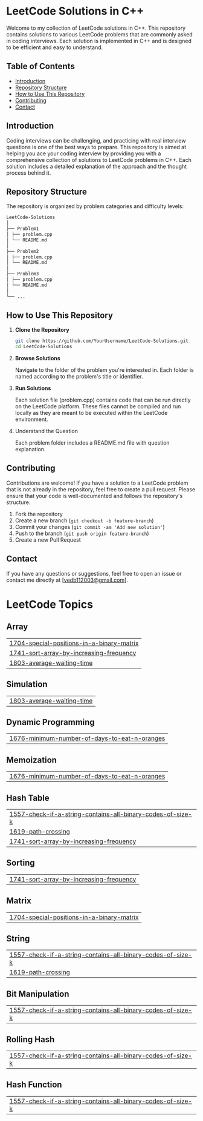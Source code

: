 # LeetCode Solutions in C++

Welcome to my collection of LeetCode solutions in C++. This repository contains solutions to various LeetCode problems that are commonly asked in coding interviews. Each solution is implemented in C++ and is designed to be efficient and easy to understand.

## Table of Contents

- [Introduction](#introduction)
- [Repository Structure](#repository-structure)
- [How to Use This Repository](#how-to-use-this-repository)
- [Contributing](#contributing)
- [Contact](#contact)

## Introduction

Coding interviews can be challenging, and practicing with real interview questions is one of the best ways to prepare. This repository is aimed at helping you ace your coding interview by providing you with a comprehensive collection of solutions to LeetCode problems in C++. Each solution includes a detailed explanation of the approach and the thought process behind it.

## Repository Structure

The repository is organized by problem categories and difficulty levels:
```bash
LeetCode-Solutions
│
├── Problem1
│ ├── problem.cpp
│ └── README.md
│
├── Problem2
│ ├── problem.cpp
│ └── README.md
│
├── Problem3
│ ├── problem.cpp
│ └── README.md
│
└── ...
```

## How to Use This Repository

1. **Clone the Repository**

   ```bash
   git clone https://github.com/YourUsername/LeetCode-Solutions.git
   cd LeetCode-Solutions
2. **Browse Solutions**

   Navigate to the folder of the problem you're interested in. Each folder is named according to the problem's title or identifier.
3. **Run Solutions**

   Each solution file (problem.cpp) contains code that can be run directly on the LeetCode platform. These files cannot be compiled and run locally as they are meant to be executed within the LeetCode environment.

4. Understand the Question

   Each problem folder includes a README.md file with question explanation.

## Contributing

Contributions are welcome! If you have a solution to a LeetCode problem that is not already in the repository, feel free to create a pull request. Please ensure that your code is well-documented and follows the repository's structure.

1. Fork the repository
2. Create a new branch (`git checkout -b feature-branch`)
3. Commit your changes (`git commit -am 'Add new solution'`)
4. Push to the branch (`git push origin feature-branch`)
5. Create a new Pull Request

## Contact

If you have any questions or suggestions, feel free to open an issue or contact me directly at [vedb112003@gmail.com].




<!---LeetCode Topics Start-->
# LeetCode Topics
## Array
|  |
| ------- |
| [1704-special-positions-in-a-binary-matrix](https://github.com/Ved1103/LEETCODE-SOLUTIONS/tree/master/1704-special-positions-in-a-binary-matrix) |
| [1741-sort-array-by-increasing-frequency](https://github.com/Ved1103/LEETCODE-SOLUTIONS/tree/master/1741-sort-array-by-increasing-frequency) |
| [1803-average-waiting-time](https://github.com/Ved1103/LEETCODE-SOLUTIONS/tree/master/1803-average-waiting-time) |
## Simulation
|  |
| ------- |
| [1803-average-waiting-time](https://github.com/Ved1103/LEETCODE-SOLUTIONS/tree/master/1803-average-waiting-time) |
## Dynamic Programming
|  |
| ------- |
| [1676-minimum-number-of-days-to-eat-n-oranges](https://github.com/Ved1103/LEETCODE-SOLUTIONS/tree/master/1676-minimum-number-of-days-to-eat-n-oranges) |
## Memoization
|  |
| ------- |
| [1676-minimum-number-of-days-to-eat-n-oranges](https://github.com/Ved1103/LEETCODE-SOLUTIONS/tree/master/1676-minimum-number-of-days-to-eat-n-oranges) |
## Hash Table
|  |
| ------- |
| [1557-check-if-a-string-contains-all-binary-codes-of-size-k](https://github.com/Ved1103/LEETCODE-SOLUTIONS/tree/master/1557-check-if-a-string-contains-all-binary-codes-of-size-k) |
| [1619-path-crossing](https://github.com/Ved1103/LEETCODE-SOLUTIONS/tree/master/1619-path-crossing) |
| [1741-sort-array-by-increasing-frequency](https://github.com/Ved1103/LEETCODE-SOLUTIONS/tree/master/1741-sort-array-by-increasing-frequency) |
## Sorting
|  |
| ------- |
| [1741-sort-array-by-increasing-frequency](https://github.com/Ved1103/LEETCODE-SOLUTIONS/tree/master/1741-sort-array-by-increasing-frequency) |
## Matrix
|  |
| ------- |
| [1704-special-positions-in-a-binary-matrix](https://github.com/Ved1103/LEETCODE-SOLUTIONS/tree/master/1704-special-positions-in-a-binary-matrix) |
## String
|  |
| ------- |
| [1557-check-if-a-string-contains-all-binary-codes-of-size-k](https://github.com/Ved1103/LEETCODE-SOLUTIONS/tree/master/1557-check-if-a-string-contains-all-binary-codes-of-size-k) |
| [1619-path-crossing](https://github.com/Ved1103/LEETCODE-SOLUTIONS/tree/master/1619-path-crossing) |
## Bit Manipulation
|  |
| ------- |
| [1557-check-if-a-string-contains-all-binary-codes-of-size-k](https://github.com/Ved1103/LEETCODE-SOLUTIONS/tree/master/1557-check-if-a-string-contains-all-binary-codes-of-size-k) |
## Rolling Hash
|  |
| ------- |
| [1557-check-if-a-string-contains-all-binary-codes-of-size-k](https://github.com/Ved1103/LEETCODE-SOLUTIONS/tree/master/1557-check-if-a-string-contains-all-binary-codes-of-size-k) |
## Hash Function
|  |
| ------- |
| [1557-check-if-a-string-contains-all-binary-codes-of-size-k](https://github.com/Ved1103/LEETCODE-SOLUTIONS/tree/master/1557-check-if-a-string-contains-all-binary-codes-of-size-k) |
<!---LeetCode Topics End-->